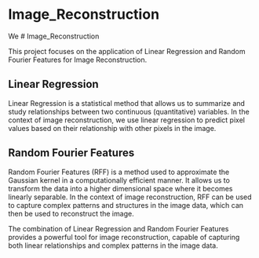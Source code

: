 # Image_Reconstruction

We # Image_Reconstruction

This project focuses on the application of Linear Regression and Random Fourier Features for Image Reconstruction.

## Linear Regression

Linear Regression is a statistical method that allows us to summarize and study relationships between two continuous (quantitative) variables. In the context of image reconstruction, we use linear regression to predict pixel values based on their relationship with other pixels in the image.

## Random Fourier Features

Random Fourier Features (RFF) is a method used to approximate the Gaussian kernel in a computationally efficient manner. It allows us to transform the data into a higher dimensional space where it becomes linearly separable. In the context of image reconstruction, RFF can be used to capture complex patterns and structures in the image data, which can then be used to reconstruct the image.

The combination of Linear Regression and Random Fourier Features provides a powerful tool for image reconstruction, capable of capturing both linear relationships and complex patterns in the image data.
